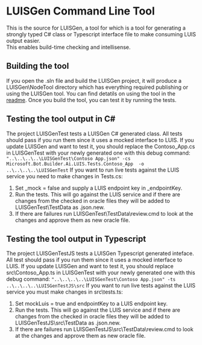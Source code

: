 # LUISGen Command Line Tool
This is the source for LUISGen, a tool for  which is a tool for generating a strongly typed C# class or Typescript interface file to make consuming LUIS output easier.  
This enables build-time checking and intellisense.

## Building the tool
If you open the .sln file and build the LUISGen project, it will produce a LUISGen\NodeTool directory which has everything required publishing or using the LUISGen tool. 
You can find detatils on using the tool  in the [readme](LUISGen\NodeTool\readme.md).  Once you build the tool, you can test it by running the tests.

## Testing the tool output in C#
The project LUISGenTest tests a LUISGen C# generated class.  All tests should pass if you run them since it uses a mocked interface to LUIS. 
If you update LUISGen and want to test it, you should replace the Contoso_App.cs in LUISGenTest with your newly generated one with this debug command:
`"..\..\..\..\LUISGenTest\Contoso App.json" -cs Microsoft.Bot.Builder.Ai.LUIS.Tests.Contoso_App  -o ..\..\..\..\LUISGenTest`
If you want to run live tests against the LUIS service you need to make changes in Tests.cs:
1) Set _mock = false and supply a LUIS endpoint key in _endpointKey.
2) Run the tests.  This will go against the LUIS service and if there are changes from the checked in oracle files they will be added to LUISGenTest\TestData as <test>.json.new.
3) If there are failures run LUISGenTest\TestData\review.cmd to look at the changes and approve them as new oracle file.

## Testing the tool output in Typescript
The project LUISGenTestJS tests a LUISGen Typescript generated inteface.  All test should pass if you run them since it uses a mocked interface to LUIS.
If you update LUISGen and want to test it, you should replace src\Contoso_App.ts in LUISGenTest with your newly generated one with this debug command:
`"..\..\..\..\LUISGenTest\Contoso App.json" -ts ..\..\..\..\LUISGenTestJS\src`
If you want to run live tests against the LUIS service you must make changes in src\tests.ts:
1) Set mockLuis = true and endpointKey to a LUIS endpoint key. 
2) Run the tests.  This will go against the LUIS service and if there are changes from the checked in oracle files they will be added to LUISGenTestJS\src\TestData as <test>.json.new.
3) If there are failures run LUISGenTestJS\src\TestData\review.cmd to look at the changes and approve them as new oracle file.

